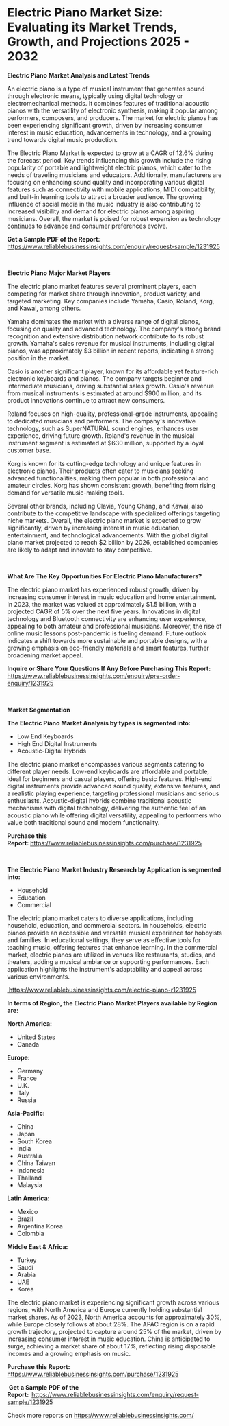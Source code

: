 <p><h1>Electric Piano Market Size: Evaluating its Market Trends, Growth, and Projections 2025 - 2032</h1></p><p><strong>Electric Piano Market Analysis and Latest Trends</strong></p>
<p><p>An electric piano is a type of musical instrument that generates sound through electronic means, typically using digital technology or electromechanical methods. It combines features of traditional acoustic pianos with the versatility of electronic synthesis, making it popular among performers, composers, and producers. The market for electric pianos has been experiencing significant growth, driven by increasing consumer interest in music education, advancements in technology, and a growing trend towards digital music production.</p><p>The Electric Piano Market is expected to grow at a CAGR of 12.6% during the forecast period. Key trends influencing this growth include the rising popularity of portable and lightweight electric pianos, which cater to the needs of traveling musicians and educators. Additionally, manufacturers are focusing on enhancing sound quality and incorporating various digital features such as connectivity with mobile applications, MIDI compatibility, and built-in learning tools to attract a broader audience. The growing influence of social media in the music industry is also contributing to increased visibility and demand for electric pianos among aspiring musicians. Overall, the market is poised for robust expansion as technology continues to advance and consumer preferences evolve.</p></p>
<p><strong>Get a Sample PDF of the Report:&nbsp;</strong> <a href="https://www.reliablebusinessinsights.com/enquiry/request-sample/1231925?utm_campaign=3113&utm_medium=2&utm_source=Github&utm_content=ia&utm_term=05042025&utm_id=electric-piano">https://www.reliablebusinessinsights.com/enquiry/request-sample/1231925</a></p>
<p>&nbsp;</p>
<p><strong>Electric Piano Major Market Players</strong></p>
<p><p>The electric piano market features several prominent players, each competing for market share through innovation, product variety, and targeted marketing. Key companies include Yamaha, Casio, Roland, Korg, and Kawai, among others.</p><p>Yamaha dominates the market with a diverse range of digital pianos, focusing on quality and advanced technology. The company's strong brand recognition and extensive distribution network contribute to its robust growth. Yamaha's sales revenue for musical instruments, including digital pianos, was approximately $3 billion in recent reports, indicating a strong position in the market.</p><p>Casio is another significant player, known for its affordable yet feature-rich electronic keyboards and pianos. The company targets beginner and intermediate musicians, driving substantial sales growth. Casio's revenue from musical instruments is estimated at around $900 million, and its product innovations continue to attract new consumers.</p><p>Roland focuses on high-quality, professional-grade instruments, appealing to dedicated musicians and performers. The company's innovative technology, such as SuperNATURAL sound engines, enhances user experience, driving future growth. Roland's revenue in the musical instrument segment is estimated at $630 million, supported by a loyal customer base.</p><p>Korg is known for its cutting-edge technology and unique features in electronic pianos. Their products often cater to musicians seeking advanced functionalities, making them popular in both professional and amateur circles. Korg has shown consistent growth, benefiting from rising demand for versatile music-making tools.</p><p>Several other brands, including Clavia, Young Chang, and Kawai, also contribute to the competitive landscape with specialized offerings targeting niche markets. Overall, the electric piano market is expected to grow significantly, driven by increasing interest in music education, entertainment, and technological advancements. With the global digital piano market projected to reach $2 billion by 2026, established companies are likely to adapt and innovate to stay competitive.</p></p>
<p>&nbsp;</p>
<p><strong>What Are The Key Opportunities For Electric Piano Manufacturers?</strong></p>
<p><p>The electric piano market has experienced robust growth, driven by increasing consumer interest in music education and home entertainment. In 2023, the market was valued at approximately $1.5 billion, with a projected CAGR of 5% over the next five years. Innovations in digital technology and Bluetooth connectivity are enhancing user experience, appealing to both amateur and professional musicians. Moreover, the rise of online music lessons post-pandemic is fueling demand. Future outlook indicates a shift towards more sustainable and portable designs, with a growing emphasis on eco-friendly materials and smart features, further broadening market appeal.</p></p>
<p><strong>Inquire or Share Your Questions If Any Before Purchasing This Report:</strong> <a href="https://www.reliablebusinessinsights.com/enquiry/pre-order-enquiry/1231925?utm_campaign=3113&utm_medium=2&utm_source=Github&utm_content=ia&utm_term=05042025&utm_id=electric-piano">https://www.reliablebusinessinsights.com/enquiry/pre-order-enquiry/1231925</a></p>
<p>&nbsp;</p>
<p><strong>Market Segmentation</strong></p>
<p><strong>The Electric Piano Market Analysis by types is segmented into:</strong></p>
<p><ul><li>Low End Keyboards</li><li>High End Digital Instruments</li><li>Acoustic-Digital Hybrids</li></ul></p>
<p><p>The electric piano market encompasses various segments catering to different player needs. Low-end keyboards are affordable and portable, ideal for beginners and casual players, offering basic features. High-end digital instruments provide advanced sound quality, extensive features, and a realistic playing experience, targeting professional musicians and serious enthusiasts. Acoustic-digital hybrids combine traditional acoustic mechanisms with digital technology, delivering the authentic feel of an acoustic piano while offering digital versatility, appealing to performers who value both traditional sound and modern functionality.</p></p>
<p><strong>Purchase this Report:&nbsp;</strong><a href="https://www.reliablebusinessinsights.com/purchase/1231925?utm_campaign=3113&utm_medium=2&utm_source=Github&utm_content=ia&utm_term=05042025&utm_id=electric-piano">https://www.reliablebusinessinsights.com/purchase/1231925</a></p>
<p>&nbsp;</p>
<p><strong>The Electric Piano Market Industry Research by Application is segmented into:</strong></p>
<p><ul><li>Household</li><li>Education</li><li>Commercial</li></ul></p>
<p><p>The electric piano market caters to diverse applications, including household, education, and commercial sectors. In households, electric pianos provide an accessible and versatile musical experience for hobbyists and families. In educational settings, they serve as effective tools for teaching music, offering features that enhance learning. In the commercial market, electric pianos are utilized in venues like restaurants, studios, and theaters, adding a musical ambiance or supporting performances. Each application highlights the instrument's adaptability and appeal across various environments.</p></p>
<p><a href="https://www.reliablebusinessinsights.com/electric-piano-r1231925?utm_campaign=3113&utm_medium=2&utm_source=Github&utm_content=ia&utm_term=05042025&utm_id=electric-piano">&nbsp;https://www.reliablebusinessinsights.com/electric-piano-r1231925</a></p>
<p><strong>In terms of Region, the Electric Piano Market Players available by Region are:</strong></p>
<p>
    <p> <strong> North America: </strong>
        <ul>
            <li>United States</li>
            <li>Canada</li>
        </ul>
        </p> 
    <p> <strong> Europe: </strong>
        <ul>
            <li>Germany</li>
            <li>France</li>
            <li>U.K.</li>
            <li>Italy</li>
            <li>Russia</li>
        </ul>
        </p> 
    <p> <strong> Asia-Pacific: </strong>
        <ul>
            <li>China</li>
            <li>Japan</li>
            <li>South Korea</li>
            <li>India</li>
            <li>Australia</li>
            <li>China Taiwan</li>
            <li>Indonesia</li>
            <li>Thailand</li>
            <li>Malaysia</li>
        </ul>
        </p> 
    <p> <strong> Latin America: </strong>
        <ul>
            <li>Mexico</li>
            <li>Brazil</li>
            <li>Argentina Korea</li>
            <li>Colombia</li>
        </ul>
        </p> 
    <p> <strong> Middle East & Africa: </strong>
        <ul>
            <li>Turkey</li>
            <li>Saudi</li>
            <li>Arabia</li>
            <li>UAE</li>
            <li>Korea</li>
        </ul>
    </p>
    </p>
<p><p>The electric piano market is experiencing significant growth across various regions, with North America and Europe currently holding substantial market shares. As of 2023, North America accounts for approximately 30%, while Europe closely follows at about 28%. The APAC region is on a rapid growth trajectory, projected to capture around 25% of the market, driven by increasing consumer interest in music education. China is anticipated to surge, achieving a market share of about 17%, reflecting rising disposable incomes and a growing emphasis on music.</p></p>
<p><strong>Purchase this Report: </strong><a href="https://www.reliablebusinessinsights.com/purchase/1231925?utm_campaign=3113&utm_medium=2&utm_source=Github&utm_content=ia&utm_term=05042025&utm_id=electric-piano">https://www.reliablebusinessinsights.com/purchase/1231925</a></p>
<p>&nbsp;<strong>Get a Sample PDF of the Report:&nbsp;&nbsp;</strong><a href="https://www.reliablebusinessinsights.com/enquiry/request-sample/1231925?utm_campaign=3113&utm_medium=2&utm_source=Github&utm_content=ia&utm_term=05042025&utm_id=electric-piano">https://www.reliablebusinessinsights.com/enquiry/request-sample/1231925</a></p>
<p><strong></strong></p>
<p>Check more reports on <a href="https://www.reliablebusinessinsights.com/?utm_campaign=3113&utm_medium=2&utm_source=Github&utm_content=ia&utm_term=05042025&utm_id=electric-piano">https://www.reliablebusinessinsights.com/</a></p>